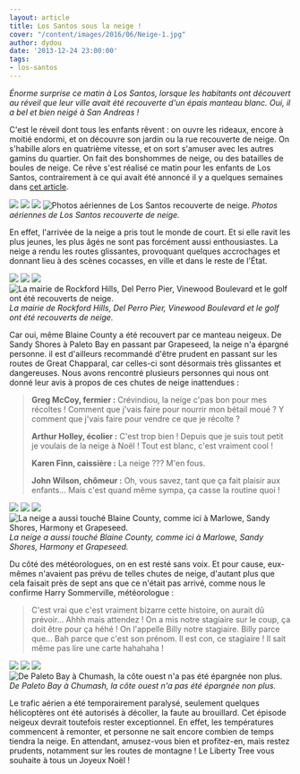 ```yaml
---
layout: article
title: Los Santos sous la neige !
cover: "/content/images/2016/06/Neige-1.jpg"
author: dydou
date: '2013-12-24 23:00:00'
tags:
- los-santos
---
```


_Énorme surprise ce matin à Los Santos, lorsque les habitants ont découvert au réveil que leur ville avait été recouverte d'un épais manteau blanc. Oui, il a bel et bien neigé à San Andreas !_

C'est le réveil dont tous les enfants rêvent : on ouvre les rideaux, encore à moitié endormi, et on découvre son jardin ou la rue recouverte de neige. On s'habille alors en quatrième vitesse, et on sort s'amuser avec les autres gamins du quartier. On fait des bonshommes de neige, ou des batailles de boules de neige. Ce rêve s'est réalisé ce matin pour les enfants de Los Santos, contrairement à ce qui avait été annoncé il y a quelques semaines dans [cet article](/2013/12/05/a-los-santos--on-se-prepare-a-feter-noel-au-soleil/).

![](/content/images/2016/06/Neige2.jpg)
![](/content/images/2016/06/Neige4.jpg)
![](/content/images/2016/06/Neige5.jpg)
![Photos aériennes de Los Santos recouverte de neige.](/content/images/2016/06/Neige6.jpg)
_Photos aériennes de Los Santos recouverte de neige._

En effet, l'arrivée de la neige a pris tout le monde de court. Et si elle ravit les plus jeunes, les plus âgés ne sont pas forcément aussi enthousiastes. La neige a rendu les routes glissantes, provoquant quelques accrochages et donnant lieu à des scènes cocasses, en ville et dans le reste de l'État.

![](/content/images/2016/06/Neige16.jpg)
![](/content/images/2016/06/Neige15.jpg)
![](/content/images/2016/06/Neige17.jpg)
![La mairie de Rockford Hills, Del Perro Pier, Vinewood Boulevard et le golf ont été recouverts de neige.](/content/images/2016/06/Neige18.jpg)
_La mairie de Rockford Hills, Del Perro Pier, Vinewood Boulevard et le golf ont été recouverts de neige._

Car oui, même Blaine County a été recouvert par ce manteau neigeux. De Sandy Shores à Paleto Bay en passant par Grapeseed, la neige n'a épargné personne. il est d'ailleurs recommandé d'être prudent en passant sur les routes de Great Chapparal, car celles-ci sont désormais très glissantes et dangereuses. Nous avons rencontré plusieurs personnes qui nous ont donné leur avis à propos de ces chutes de neige inattendues :

> **Greg McCoy, fermier :** Crévindiou, la neige c'pas bon pour mes récoltes ! Comment que j'vais faire pour nourrir mon bétail moué ? Y comment que j'vais faire pour vendre ce que je récolte ?
> 
> **Arthur Holley, écolier :** C'est trop bien ! Depuis que je suis tout petit je voulais de la neige à Noël ! Tout est blanc, c'est vraiment cool !
> 
> **Karen Finn, caissière :** La neige ??? M'en fous.
> 
> **John Wilson, chômeur :** Oh, vous savez, tant que ça fait plaisir aux enfants... Mais c'est quand même sympa, ça casse la routine quoi !

![](/content/images/2016/06/Neige7.jpg)
![](/content/images/2016/06/Neige8.jpg)
![](/content/images/2016/06/Neige9.jpg)
![La neige a aussi touché Blaine County, comme ici à Marlowe, Sandy Shores, Harmony et Grapeseed.](/content/images/2016/06/Neige10.jpg)
_La neige a aussi touché Blaine County, comme ici à Marlowe, Sandy Shores, Harmony et Grapeseed._

Du côté des météorologues, on en est resté sans voix. Et pour cause, eux-mêmes n'avaient pas prévu de telles chutes de neige, d'autant plus que cela faisait près de sept ans que ce n'était pas arrivé, comme nous le confirme Harry Sommerville, météorologue :

> C'est vrai que c'est vraiment bizarre cette histoire, on aurait dû prévoir... Ahhh mais attendez ! On a mis notre stagiaire sur le coup, ça doit être pour ça héhé ! On l'appelle Billy notre stagiaire. Billy parce que... Bah parce que c'est son prénom. Il est con, ce stagiaire ! Il sait même pas lire une carte hahahaha !

![](/content/images/2016/06/Neige11.jpg)
![](/content/images/2016/06/Neige12.jpg)
![](/content/images/2016/06/Neige13.jpg)
![De Paleto Bay à Chumash, la côte ouest n'a pas été épargnée non plus.](/content/images/2016/06/Neige14.jpg)
_De Paleto Bay à Chumash, la côte ouest n'a pas été épargnée non plus._

Le trafic aérien a été temporairement paralysé, seulement quelques hélicoptères ont été autorisés à décoller, la faute au brouillard. Cet épisode neigeux devrait toutefois rester exceptionnel. En effet, les températures commencent à remonter, et personne ne sait encore combien de temps tiendra la neige. En attendant, amusez-vous bien et profitez-en, mais restez prudents, notamment sur les routes de montagne ! Le Liberty Tree vous souhaite à tous un Joyeux Noël !

<!--kg-card-end: markdown-->
